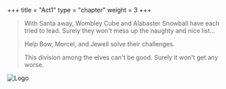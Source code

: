 +++
title = "Act1"
type = "chapter"
weight = 3
+++

> With Santa away, Wombley Cube and Alabaster Snowball have each tried to lead. Surely they won't mess up the naughty and nice list...
> 
> Help Bow, Morcel, and Jewell solve their challenges.
> 
> This division among the elves can't be good. Surely it won't get any worse.

![Logo](/images/logo.png)

